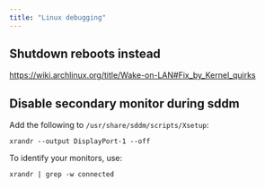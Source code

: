 ```yaml
---
title: "Linux debugging"
---
```


## Shutdown reboots instead

https://wiki.archlinux.org/title/Wake-on-LAN#Fix_by_Kernel_quirks

## Disable secondary monitor during sddm

Add the following to `/usr/share/sddm/scripts/Xsetup`:

```
xrandr --output DisplayPort-1 --off
```

To identify your monitors, use:

```
xrandr | grep -w connected
```
